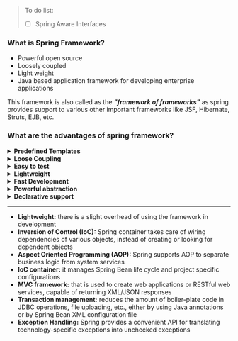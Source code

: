 > To do list:
> -	[ ] Spring Aware Interfaces	

### What is Spring Framework?
- Powerful open source
- Loosely coupled
- Light weight
- Java based application framework for developing enterprise applications

This framework is also called as the _**"framework of frameworks"**_ as spring provides support to various other important frameworks like JSF, Hibernate, Struts, EJB, etc.

### What are the advantages of spring framework?

<details>
	<summary><b>Predefined Templates</b></summary>
		<ul>
			<li>Spring framework provides templates for JDBC, Hibernate, JPA, JMS, Transactions, etc. Spring templates are a way to eliminate boilerplate code so that our only concern is to execute <b>business logic</b>. <hr>
			</li>
			<li>Let's take the example of <b>JdbcTemplate</b>, you don't need to write the code for <i>exception handling, creating connection, creating statement, committing transaction, closing connection, etc</i>. You need to write the code of <i>executing query</i> only. Thus, it saves a lot of JDBC code.
				<a href="https://dzone.com/tutorials/java/spring/spring-jdbc-tutorial-1.html">Spring JDBC Tutorial</a>
			</li>
		</ul>
</details>

<details>
	<summary><b>Loose Coupling</b></summary>
	<ul>
		<li>The Spring applications are loosely coupled because of IoC and DI.<br><a href="https://mkyong.com/spring/spring-loosely-coupled-example/">Spring loosely coupled example</a></li>
	</ul>
</details>

<details>
	<summary><b>Easy to test</b></summary>
	<p>The Dependency Injection makes easier to test the application. The EJB or Struts application require server to run the application but Spring framework doesn't require server.</p>
</details>

<details>
	<summary><b>Lightweight</b></summary>
	<p></p>
</details>

<details>
	<summary><b>Fast Development</b></summary>
	<ul>
		<li>The Dependency Injection feature of Spring Framework and it support to various frameworks makes the easy development of JavaEE application.</li>
	</ul>
</details>

<details>
	<summary><b>Powerful abstraction</b></summary>
	<p>It provides powerful abstraction to JavaEE specifications such as JMS, JDBC, JPA and JTA.</p>
</details>

<details>
	<summary><b>Declarative support</b></summary>
	<p> It provides declarative support for caching, validation, transactions and formatting.</p>
</details>

<hr>

-   **Lightweight:** there is a slight overhead of using the framework in development
-   **Inversion of Control (IoC):** Spring container takes care of wiring dependencies of various objects, instead of creating or looking for dependent objects
-   **Aspect Oriented Programming (AOP):** Spring supports AOP to separate business logic from system services
-   **IoC container:** it manages Spring Bean life cycle and project specific configurations
-   **MVC framework:** that is used to create web applications or RESTful web services, capable of returning XML/JSON responses
-   **Transaction management:** reduces the amount of boiler-plate code in JDBC operations, file uploading, etc., either by using Java annotations or by Spring Bean XML configuration file
-   **Exception Handling:** Spring provides a convenient API for translating technology-specific exceptions into unchecked exceptions